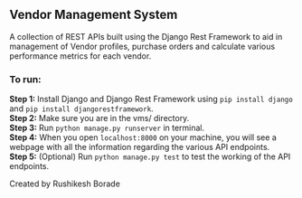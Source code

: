 ## Vendor Management System
A collection of REST APIs built using the Django Rest Framework to aid in management of Vendor profiles, purchase orders and calculate various performance metrics for each vendor.

### To run:
**Step 1:** Install Django and Django Rest Framework using ```pip install django``` and ```pip install djangorestframework```.  
**Step 2:** Make sure you are in the vms/ directory.  
**Step 3:** Run ```python manage.py runserver``` in terminal.  
**Step 4:** When you open ```localhost:8000``` on your machine, you will see a webpage with all the information regarding the various API endpoints.  
**Step 5:** (Optional) Run ```python manage.py test``` to test the working of the API endpoints.  

Created by Rushikesh Borade
